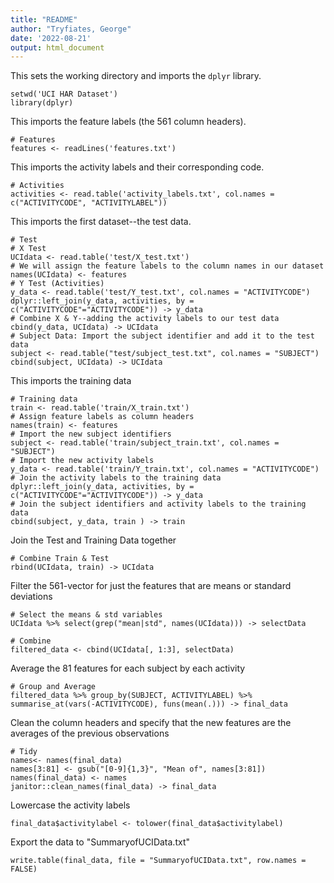```yaml
---
title: "README"
author: "Tryfiates, George"
date: '2022-08-21'
output: html_document
---
```


This sets the working directory and imports the `dplyr` library.
```{r}
setwd('UCI HAR Dataset')
library(dplyr)
```

This imports the feature labels (the 561 column headers).
```{r}
# Features
features <- readLines('features.txt')
```

This imports the activity labels and their corresponding code.
```{r}
# Activities
activities <- read.table('activity_labels.txt', col.names = c("ACTIVITYCODE", "ACTIVITYLABEL"))
```

This imports the first dataset--the test data.
```{r}
# Test
# X Test
UCIdata <- read.table('test/X_test.txt')
# We will assign the feature labels to the column names in our dataset
names(UCIdata) <- features
# Y Test (Activities)
y_data <- read.table('test/Y_test.txt', col.names = "ACTIVITYCODE")
dplyr::left_join(y_data, activities, by = c("ACTIVITYCODE"="ACTIVITYCODE")) -> y_data
# Combine X & Y--adding the activity labels to our test data
cbind(y_data, UCIdata) -> UCIdata
# Subject Data: Import the subject identifier and add it to the test data
subject <- read.table("test/subject_test.txt", col.names = "SUBJECT")
cbind(subject, UCIdata) -> UCIdata
```


This imports the training data
```{r}
# Training data
train <- read.table('train/X_train.txt')
# Assign feature labels as column headers
names(train) <- features
# Import the new subject identifiers
subject <- read.table('train/subject_train.txt', col.names = "SUBJECT")
# Import the new activity labels
y_data <- read.table('train/Y_train.txt', col.names = "ACTIVITYCODE")
# Join the activity labels to the training data
dplyr::left_join(y_data, activities, by = c("ACTIVITYCODE"="ACTIVITYCODE")) -> y_data
# Join the subject identifiers and activity labels to the training data
cbind(subject, y_data, train ) -> train
```


Join the Test and Training Data together
```{r}
# Combine Train & Test
rbind(UCIdata, train) -> UCIdata
```

Filter the 561-vector for just the features that are means or standard deviations
```{r}
# Select the means & std variables
UCIdata %>% select(grep("mean|std", names(UCIdata))) -> selectData

# Combine
filtered_data <- cbind(UCIdata[, 1:3], selectData)
```

Average the 81 features for each subject by each activity
```{r}
# Group and Average
filtered_data %>% group_by(SUBJECT, ACTIVITYLABEL) %>% summarise_at(vars(-ACTIVITYCODE), funs(mean(.))) -> final_data
```

Clean the column headers and specify that the new features are the averages of the previous observations
```{r}
# Tidy
names<- names(final_data)
names[3:81] <- gsub("[0-9]{1,3}", "Mean of", names[3:81])
names(final_data) <- names
janitor::clean_names(final_data) -> final_data
```

Lowercase the activity labels
```{r}
final_data$activitylabel <- tolower(final_data$activitylabel)
```

Export the data to "SummaryofUCIData.txt"
```{r}
write.table(final_data, file = "SummaryofUCIData.txt", row.names = FALSE)
```

